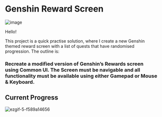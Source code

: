 # Genshin Reward Screen 

![image](https://github.com/user-attachments/assets/5d145116-b8cc-48be-898e-8bf5b527711c)

Hello!

This project is a quick practise solution, where I create a new Genshin themed reward screen with a list of quests that have randomised progression. The outline is:

### Recreate a modified version of Genshin’s Rewards screen using Common UI. The Screen must be navigable and all functionality must be available using either Gamepad or Mouse & Keyboard. 

## Current Progress
![ezgif-5-f589a14656](https://github.com/user-attachments/assets/0c76a282-0859-41a9-910b-6ed04d02af4b)
